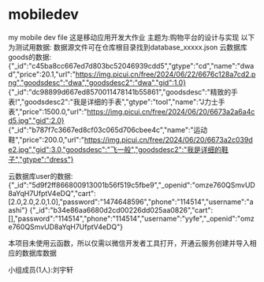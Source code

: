# mobiledev
my mobile dev file
这是移动应用开发大作业
主题为:购物平台的设计与实现
以下为测试用数据:
数据源文件可在仓库根目录找到database_xxxxx.json
云数据库goods的数据:
{"_id":"c45ba8cc667ed7d803bc52046939cdd5","gtype":"cd","name":"dwad","price":20.1,"url":"https://img.picui.cn/free/2024/06/22/6676c128a7cd2.png","goodsdesc":"dwa","goodsdesc2":"dwa","gid":1.0}
{"_id":"dc98899d667ed8570011478141b55861","goodsdesc":"精致的手表!","goodsdesc2":"我是详细的手表","gtype":"tool","name":"J力士手表","price":1500.0,"url":"https://img.picui.cn/free/2024/06/20/6673a2a6a4cd5.jpg","gid":2.0}
{"_id":"b787f7c3667ed8cf03c065d706cbee4c","name":"运动鞋","price":200.0,"url":"https://img.picui.cn/free/2024/06/20/6673a2c039de2.jpg","gid":3.0,"goodsdesc":"飞一般","goodsdesc2":"我是详细的鞋子","gtype":"dress"}

云数据库user的数据:
{"_id":"5d9f2ff866800913001b56f519c5fbe9","_openid":"omze760QSmvUD8aYqH7UfptV4eDQ","cart":[2.0,2.0,2.0,1.0],"password":"1474648596","phone":"114514","username":"aashi"}
{"_id":"b34e86aa6680d2cd00226dd025aa0826","cart":[],"password":"114514","phone":"114514","username":"yyfe","_openid":"omze760QSmvUD8aYqH7UfptV4eDQ"}

本项目未使用云函数，所以仅需以微信开发者工具打开，开通云服务创建并导入相应的数据库数据

小组成员(1人):刘宇轩
